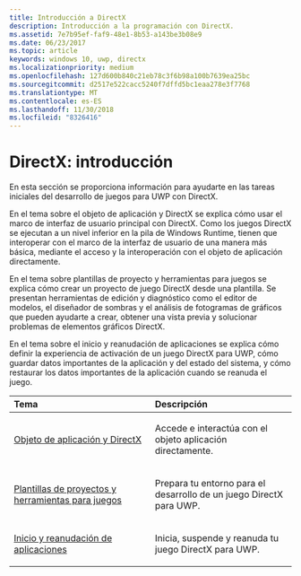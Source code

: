 ```yaml
---
title: Introducción a DirectX
description: Introducción a la programación con DirectX.
ms.assetid: 7e7b95ef-faf9-48e1-8b53-a143be3b08e9
ms.date: 06/23/2017
ms.topic: article
keywords: windows 10, uwp, directx
ms.localizationpriority: medium
ms.openlocfilehash: 127d600b840c21eb78c3f6b98a100b7639ea25bc
ms.sourcegitcommit: d2517e522cacc5240f7dffd5bc1eaa278e3f7768
ms.translationtype: MT
ms.contentlocale: es-ES
ms.lasthandoff: 11/30/2018
ms.locfileid: "8326416"
---
```

# <a name="directx-getting-started"></a>DirectX: introducción

En esta sección se proporciona información para ayudarte en las tareas iniciales del desarrollo de juegos para UWP con DirectX. 

En el tema sobre el objeto de aplicación y DirectX se explica cómo usar el marco de interfaz de usuario principal con DirectX. Como los juegos DirectX se ejecutan a un nivel inferior en la pila de Windows Runtime, tienen que interoperar con el marco de la interfaz de usuario de una manera más básica, mediante el acceso y la interoperación con el objeto de aplicación directamente.

En el tema sobre plantillas de proyecto y herramientas para juegos se explica cómo crear un proyecto de juego DirectX desde una plantilla. Se presentan herramientas de edición y diagnóstico como el editor de modelos, el diseñador de sombras y el análisis de fotogramas de gráficos que pueden ayudarte a crear, obtener una vista previa y solucionar problemas de elementos gráficos DirectX.

En el tema sobre el inicio y reanudación de aplicaciones se explica cómo definir la experiencia de activación de un juego DirectX para UWP, cómo guardar datos importantes de la aplicación y del estado del sistema, y cómo restaurar los datos importantes de la aplicación cuando se reanuda el juego.

<table>
<colgroup>
<col width="50%" />
<col width="50%" />
</colgroup>
<thead>
<tr class="header">
<th align="left">Tema</th>
<th align="left">Descripción</th>
</tr>
</thead>
<tbody>
<tr class="odd">
<td align="left"><p><a href="about-the-uwp-user-interface-and-directx.md">Objeto de aplicación y DirectX</a></p></td>
<td align="left"><p>Accede e interactúa con el objeto aplicación directamente.</p></td>
</tr>
<tr class="even">
<td align="left"><p><a href="prepare-your-dev-environment-for-windows-store-directx-game-development.md">Plantillas de proyectos y herramientas para juegos</a></p></td>
<td align="left"><p>Prepara tu entorno para el desarrollo de un juego DirectX para UWP.</p></td>
</tr>
<tr class="odd">
<td align="left"><p><a href="launching-and-resuming-apps-directx-and-cpp.md">Inicio y reanudación de aplicaciones</a></p></td>
<td align="left"><p>Inicia, suspende y reanuda tu juego DirectX para UWP.</p></td>
</tr>
</tbody>
</table>
